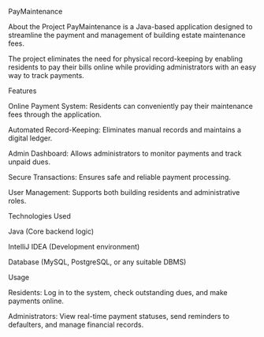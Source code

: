 PayMaintenance

About the Project
PayMaintenance is a Java-based application designed to streamline the payment and management of building estate maintenance fees. 

The project eliminates the need for physical record-keeping by enabling residents to pay their bills online while providing administrators with an easy way to track payments.



Features

Online Payment System: Residents can conveniently pay their maintenance fees through the application.

Automated Record-Keeping: Eliminates manual records and maintains a digital ledger.

Admin Dashboard: Allows administrators to monitor payments and track unpaid dues.

Secure Transactions: Ensures safe and reliable payment processing.

User Management: Supports both building residents and administrative roles.


Technologies Used

Java (Core backend logic)

IntelliJ IDEA (Development environment)

Database (MySQL, PostgreSQL, or any suitable DBMS)



Usage

Residents: Log in to the system, check outstanding dues, and make payments online.

Administrators: View real-time payment statuses, send reminders to defaulters, and manage financial records.
